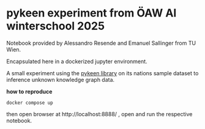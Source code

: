# pykeen experiment from ÖAW AI winterschool 2025

Notebook provided by Alessandro Resende and Emanuel Sallinger from TU Wien. 

Encapsulated here in a dockerized jupyter environment.

A small experiment using the [pykeen library](https://github.com/pykeen/pykeen) on its nations 
sample dataset to inference unknown knowledge graph data.

**how to reproduce**

```
docker compose up
```

then open browser at http://localhost:8888/ , open and run the respective notebook.

